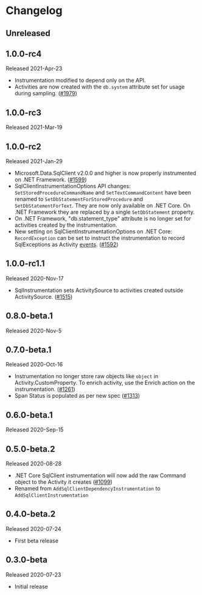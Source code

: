 # Changelog

## Unreleased

## 1.0.0-rc4

Released 2021-Apr-23

* Instrumentation modified to depend only on the API.
* Activities are now created with the `db.system` attribute set for usage
  during sampling. ([#1979](https://github.com/open-telemetry/opentelemetry-dotnet/pull/1979))

## 1.0.0-rc3

Released 2021-Mar-19

## 1.0.0-rc2

Released 2021-Jan-29

* Microsoft.Data.SqlClient v2.0.0 and higher is now properly instrumented
  on .NET Framework.
  ([#1599](https://github.com/open-telemetry/opentelemetry-dotnet/pull/1599))
* SqlClientInstrumentationOptions API changes: `SetStoredProcedureCommandName`
  and `SetTextCommandContent` have been renamed to
  `SetDbStatementForStoredProcedure` and `SetDbStatementForText`. They are now
  only available on .NET Core. On .NET Framework they are replaced by a single
  `SetDbStatement` property.
* On .NET Framework, "db.statement_type" attribute is no longer set for
  activities created by the instrumentation.
* New setting on SqlClientInstrumentationOptions on .NET Core: `RecordException`
  can be set to instruct the instrumentation to record SqlExceptions as Activity
  [events](https://github.com/open-telemetry/opentelemetry-specification/blob/main/specification/trace/semantic_conventions/exceptions.md).
  ([#1592](https://github.com/open-telemetry/opentelemetry-dotnet/pull/1592))

## 1.0.0-rc1.1

Released 2020-Nov-17

* SqlInstrumentation sets ActivitySource to activities created outside
  ActivitySource.
  ([#1515](https://github.com/open-telemetry/opentelemetry-dotnet/pull/1515/))

## 0.8.0-beta.1

Released 2020-Nov-5

## 0.7.0-beta.1

Released 2020-Oct-16

* Instrumentation no longer store raw objects like `object` in
  Activity.CustomProperty. To enrich activity, use the Enrich action on the
  instrumentation.
  ([#1261](https://github.com/open-telemetry/opentelemetry-dotnet/pull/1261))
* Span Status is populated as per new spec
  ([#1313](https://github.com/open-telemetry/opentelemetry-dotnet/pull/1313))

## 0.6.0-beta.1

Released 2020-Sep-15

## 0.5.0-beta.2

Released 2020-08-28

* .NET Core SqlClient instrumentation will now add the raw Command object to the
  Activity it creates
  ([#1099](https://github.com/open-telemetry/opentelemetry-dotnet/pull/1099))
* Renamed from `AddSqlClientDependencyInstrumentation` to
  `AddSqlClientInstrumentation`

## 0.4.0-beta.2

Released 2020-07-24

* First beta release

## 0.3.0-beta

Released 2020-07-23

* Initial release
